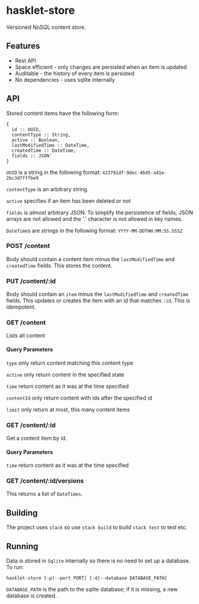 # hasklet-store

Versioned NoSQL content store.

## Features

* Rest API
* Space efficient - only changes are persisted when an item is updated
* Auditable - the history of every item is persisted
* No dependencies - uses sqlite internally 

## API

Stored content items have the following form:

    { 
      id :: UUID,
      contentType :: String,
      active :: Boolean,
      lastModifiedTime :: DateTime,
      createdTime :: DateTime,
      fields :: JSON'
    }

`UUID` is a string in the following format: `423791df-9dec-4645-a41e-2bc3d7fffbe9`

`contentType` is an arbitrary string.

`active` specifies if an item has been deleted or not

`fields` is _almost_ arbitrary JSON. To simplify the persistence of fields, JSON arrays are not allowed and the '.' character is not allowed in key names.

`DateTime`s are strings in the following format: `YYYY-MM-DDTHH:MM:SS.SSSZ`

### POST /content
Body should contain a content item minus the `lastModifiedTime` and `createdTime` fields.
This stores the content.

### PUT /content/:id
Body should contain an `item` minus the `lastModifiedTime` and `createdTime` fields.
This updates or creates the item with an id that matches `:id`. This is idempotent.

### GET /content
Lists all content
#### Query Parameters
`type` only return content matching this content type

`active` only return content in the specified state

`time` return content as it was at the time specified

`contentId` only return content with ids after the specified id

`limit` only return at most, this many content items

### GET /content/:id
Get a content item by id.
#### Query Parameters
`time` return content as it was at the time specified

### GET /content/:id/versions
This returns a list of `DateTimes`.

## Building

The project uses `stack` so use `stack build` to build `stack test` to test etc.

## Running

Data is stored in `Sqlite` internally so there is no need to set up a database. To run:

    hasklet-store [-p|--port PORT] [-d|--database DATABASE_PATH]

`DATABASE_PATH` is the path to the sqlite database; if it is missing, a new database is created.
